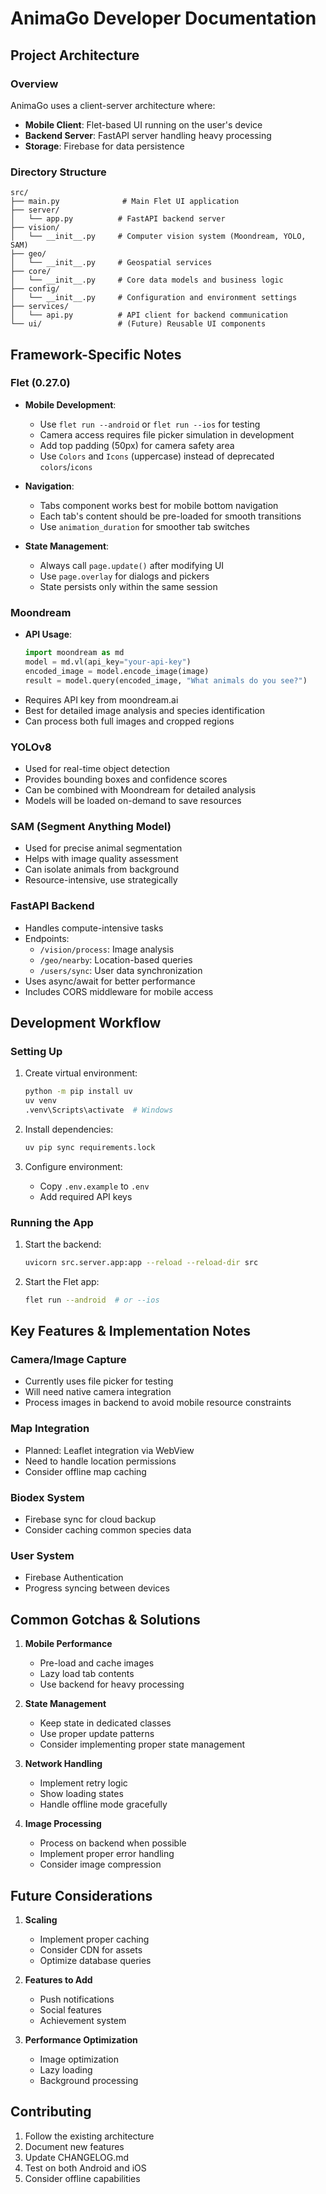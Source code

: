 # AnimaGo Developer Documentation

## Project Architecture

### Overview
AnimaGo uses a client-server architecture where:
- **Mobile Client**: Flet-based UI running on the user's device
- **Backend Server**: FastAPI server handling heavy processing
- **Storage**: Firebase for data persistence

### Directory Structure
```
src/
├── main.py              # Main Flet UI application
├── server/
│   └── app.py          # FastAPI backend server
├── vision/
│   └── __init__.py     # Computer vision system (Moondream, YOLO, SAM)
├── geo/
│   └── __init__.py     # Geospatial services
├── core/
│   └── __init__.py     # Core data models and business logic
├── config/
│   └── __init__.py     # Configuration and environment settings
├── services/
│   └── api.py          # API client for backend communication
└── ui/                 # (Future) Reusable UI components
```

## Framework-Specific Notes

### Flet (0.27.0)
- **Mobile Development**:
  - Use `flet run --android` or `flet run --ios` for testing
  - Camera access requires file picker simulation in development
  - Add top padding (50px) for camera safety area
  - Use `Colors` and `Icons` (uppercase) instead of deprecated `colors`/`icons`

- **Navigation**:
  - Tabs component works best for mobile bottom navigation
  - Each tab's content should be pre-loaded for smooth transitions
  - Use `animation_duration` for smoother tab switches

- **State Management**:
  - Always call `page.update()` after modifying UI
  - Use `page.overlay` for dialogs and pickers
  - State persists only within the same session

### Moondream
- **API Usage**:
  ```python
  import moondream as md
  model = md.vl(api_key="your-api-key")
  encoded_image = model.encode_image(image)
  result = model.query(encoded_image, "What animals do you see?")
  ```
- Requires API key from moondream.ai
- Best for detailed image analysis and species identification
- Can process both full images and cropped regions

### YOLOv8
- Used for real-time object detection
- Provides bounding boxes and confidence scores
- Can be combined with Moondream for detailed analysis
- Models will be loaded on-demand to save resources

### SAM (Segment Anything Model)
- Used for precise animal segmentation
- Helps with image quality assessment
- Can isolate animals from background
- Resource-intensive, use strategically

### FastAPI Backend
- Handles compute-intensive tasks
- Endpoints:
  - `/vision/process`: Image analysis
  - `/geo/nearby`: Location-based queries
  - `/users/sync`: User data synchronization
- Uses async/await for better performance
- Includes CORS middleware for mobile access

## Development Workflow

### Setting Up
1. Create virtual environment:
   ```bash
   python -m pip install uv
   uv venv
   .venv\Scripts\activate  # Windows
   ```

2. Install dependencies:
   ```bash
   uv pip sync requirements.lock
   ```

3. Configure environment:
   - Copy `.env.example` to `.env`
   - Add required API keys

### Running the App
1. Start the backend:
   ```bash
   uvicorn src.server.app:app --reload --reload-dir src
   ```

2. Start the Flet app:
   ```bash
   flet run --android  # or --ios
   ```

## Key Features & Implementation Notes

### Camera/Image Capture
- Currently uses file picker for testing
- Will need native camera integration
- Process images in backend to avoid mobile resource constraints

### Map Integration
- Planned: Leaflet integration via WebView
- Need to handle location permissions
- Consider offline map caching

### Biodex System
- Firebase sync for cloud backup
- Consider caching common species data

### User System
- Firebase Authentication
- Progress syncing between devices

## Common Gotchas & Solutions

1. **Mobile Performance**
   - Pre-load and cache images
   - Lazy load tab contents
   - Use backend for heavy processing

2. **State Management**
   - Keep state in dedicated classes
   - Use proper update patterns
   - Consider implementing proper state management

3. **Network Handling**
   - Implement retry logic
   - Show loading states
   - Handle offline mode gracefully

4. **Image Processing**
   - Process on backend when possible
   - Implement proper error handling
   - Consider image compression

## Future Considerations

1. **Scaling**
   - Implement proper caching
   - Consider CDN for assets
   - Optimize database queries

2. **Features to Add**
   - Push notifications
   - Social features
   - Achievement system

3. **Performance Optimization**
   - Image optimization
   - Lazy loading
   - Background processing

## Contributing
1. Follow the existing architecture
2. Document new features
3. Update CHANGELOG.md
4. Test on both Android and iOS
5. Consider offline capabilities 